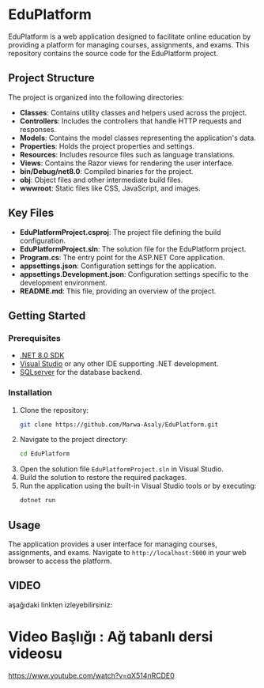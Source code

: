 # EduPlatform

EduPlatform is a web application designed to facilitate online education by providing a platform for managing courses, assignments, and exams. This repository contains the source code for the EduPlatform project.


## Project Structure

The project is organized into the following directories:

- **Classes**: Contains utility classes and helpers used across the project.
- **Controllers**: Includes the controllers that handle HTTP requests and responses.
- **Models**: Contains the model classes representing the application's data.
- **Properties**: Holds the project properties and settings.
- **Resources**: Includes resource files such as language translations.
- **Views**: Contains the Razor views for rendering the user interface.
- **bin/Debug/net8.0**: Compiled binaries for the project.
- **obj**: Object files and other intermediate build files.
- **wwwroot**: Static files like CSS, JavaScript, and images.

## Key Files

- **EduPlatformProject.csproj**: The project file defining the build configuration.
- **EduPlatformProject.sln**: The solution file for the EduPlatform project.
- **Program.cs**: The entry point for the ASP.NET Core application.
- **appsettings.json**: Configuration settings for the application.
- **appsettings.Development.json**: Configuration settings specific to the development environment.
- **README.md**: This file, providing an overview of the project.

## Getting Started

### Prerequisites

- [.NET 8.0 SDK](https://dotnet.microsoft.com/download/dotnet/8.0)
- [Visual Studio](https://visualstudio.microsoft.com/) or any other IDE supporting .NET development.
- [SQLserver](https://www.microsoft.com/en-us/sql-server/sql-server-downloads) for the database backend.

### Installation

1. Clone the repository:
   ```bash
   git clone https://github.com/Marwa-Asaly/EduPlatform.git
   ```
2. Navigate to the project directory:
   ```bash
   cd EduPlatform
   ```
3. Open the solution file `EduPlatformProject.sln` in Visual Studio.
4. Build the solution to restore the required packages.
5. Run the application using the built-in Visual Studio tools or by executing:
   ```bash
   dotnet run
   ```

## Usage

The application provides a user interface for managing courses, assignments, and exams. Navigate to `http://localhost:5000` in your web browser to access the platform.

## VIDEO 
 aşağıdaki linkten izleyebilirsiniz:
  
# Video  Başlığı : Ağ tabanlı dersi videosu
https://www.youtube.com/watch?v=qX514nRCDE0 


